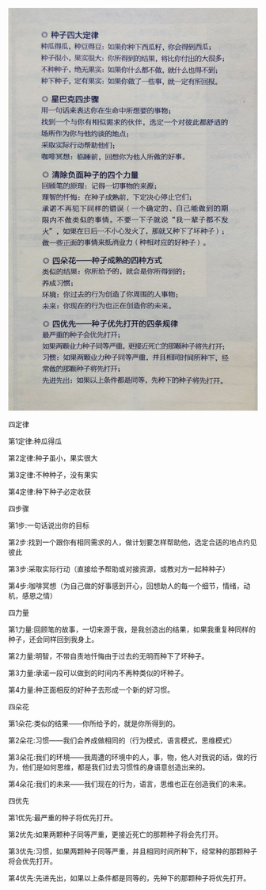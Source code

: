 ![image.png](./assets/1669800216835-1d237338-6575-4cac-be99-c0e2651cb86e-3268929.png)

四定律


第1定律:种瓜得瓜


第2定律:种子虽小，果实很大


第3定律:不种种子，没有果实


第4定律:种下种子必定收获

四步骤


第1步:一句话说出你的目标


第2步:找到一个跟你有相同需求的人，做计划要怎样帮助他，选定合适的地点约见彼此


第3步:采取实际行动（直接给予帮助或对接资源，或教对方一起种种子）


第4步:咖啡冥想（为自己做的好事感到开心，回想助人的每一个细节，情绪，动机，感恩之情）

四力量


第1力量:回顾笔的故事，一切来源于我，是我创造出的结果，如果我重复种同样的种子，还会同样回到我身上。


第2力量:明智，不带自责地忏悔由于过去的无明而种下了坏种子。


第3力量:承诺一段可以做到的时间内不再种类似的坏种子。


第4力量:种正面相反的好种子去形成一个新的好习惯。

四朵花


第1朵花:类似的结果——你所给予的，就是你所得到的。


第2朵花:习惯——我们会养成做相同的（行为模式，语言模式，思维模式）


第3朵花:我们的环境——我周遭的环境中的人，事，物，他人对我说的话，做的行为，他们是如何思维，都是我们过去习惯性的身语意创造出来的。


第4朵花:我们的未来——我们现在的行为，语言，思维也正在创造我们的未来。

四优先


第1优先:最严重的种子将优先打开。


第2优先:如果两颗种子同等严重，更接近死亡的那颗种子将会先打开。


第3优先:习惯，如果两颗种子同等严重，并且相同时间所种下，经常种的那颗种子将会优先打开。


第4优先:先进先出，如果以上条件都是同等的，先种下的那颗种子将优先打开。
